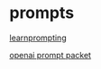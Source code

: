 # prompts

[learnprompting](https://learnprompting.org/docs/intermediate/introduction)


[openai prompt packet](https://academy.openai.com/public/tags/prompt-packs-6849a0f98c613939acef841c)

